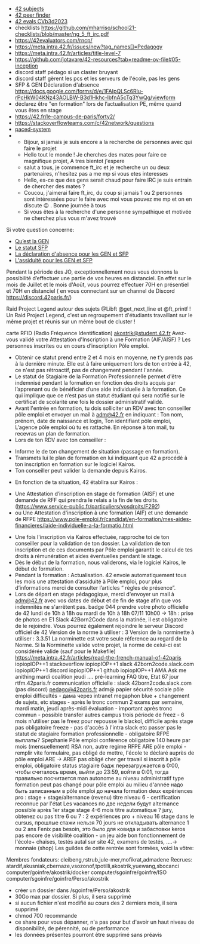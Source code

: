 
* [42 subjects](https://github.com/rphlr/42-Subjects)
* [42 peer finder](https://find-peers.codam.nl/Paris)
* [42 evals CVb3d2023](https://rphlr.github.io/42-Evals/) 
* checklists https://github.com/mharriso/school21-checklists/blob/master/ng_5_ft_irc.pdf
* https://42evaluators.com/rncp/
* https://meta.intra.42.fr/issues/new?tag_names[]=Pedagogy
* https://meta.intra.42.fr/articles/title-level-7
* https://github.com/jotavare/42-resources?tab=readme-ov-file#05-inception
* discord staff pédago si un claster bruyant
* discord staff gèrent les pcs et les serveurs de l'école, pas les gens
* SFP & GEN Déclaration d'absence https://docs.google.com/forms/d/e/1FAIpQLSc6Rlu-rPcHkW04KNz43AOLBW-B3d1Hkhc-lbfnA5cTq3YwQg/viewform
* déclarez être "en formation" lors de l’actualisation PE, même quand vous êtes en stage
* https://42.fr/le-campus-de-paris/forty2/ 
* https://stackoverflowteams.com/c/42network/questions
* [paced-system](https://meta.intra.42.fr/articles/paced-system-95be3d8d-b58d-456d-81af-5925e3277b7a)
* 
  + Bijour, si jamais je suis encore a la recherche de personnes avec qui faire le projet    
  + Hello tout le monde ! Je cherches des mates pour faire ce magnifique projet, A tres bientot j'espere 
  + salut a tous, je commence ft_irc et je recherche un ou deux partenaires, n'hesitez pas a me mp si vous etes interesses  
  + Hello, es-ce que des gens serait chaud pour faire IRC je suis entrain de chercher des mates ?  
  + Coucou, j'aimerai faire ft_irc, du coup si jamais 1 ou 2 personnes sont intéressées pour le faire avec moi vous pouvez me mp et on en discute 😉 . Bonne journée à tous  
  + Si vous êtes à la recherche d'une personne sympathique et motivée ne cherchez plus vous m'avez trouvé  

Si votre question concerne:
- [Qu’est la GEN](https://adm.42.fr/)
- [Le statut SFP](https://adm.42.fr/articles/stagiaire-de-la-formation-professionnelle)
- [La déclaration d'absence pour les GEN et SFP](https://adm.42.fr/articles/les-prises-de-conge-pour-les-stagiaires-de-la-formation-professionnelle)
- [L'assiduité pour les GEN et SFP](https://adm.42.fr/articles/presence-stagiaires-de-la-formation-professionnelle-et-boursiers-gen)

Pendant la période des JO, exceptionnellement nous vous donnons la possibilité d’effectuer une partie de vos heures en distanciel. En effet sur le mois de Juillet et le mois d'Août, vous pourrez effectuer 70H en présentiel et 70H en distanciel ( en vous connectant sur un channel de Discord https://discord.42paris.fr/)

Raid Project Legend autour des sujets @Libft @get_next_line et @ft_printf ! Un Raid Project Legend, c'est un regroupement d'étudiants travaillant sur le même projet et réunis sur un même bout de cluster !  

carte RFID (Radio Fréquence Identification)
akostrik@student.42.fr
Avez-vous validé votre Attestation d'Inscription à une Formation (AIF/AISF) ?
Les personnes inscrites ou en cours d’inscription Pôle emploi.
* Obtenir ce statut prend entre 2 et 4 mois en moyenne, ne t’y prends pas à la dernière minute. Elle est à faire uniquement lors de ton entrée à 42, ce n'est pas rétroactif, pas de changement pendant l'année.
* Le statut de Stagiaire de la Formation Professionnelle permet d'être indemnisé pendant la formation en fonction des droits acquis par l’apprenant ou de bénéficier d’une aide individuelle à la formation. Ce qui implique que ce n’est pas un statut étudiant qui sera notifié sur le certificat de scolarité une fois le dossier administratif validé.
* Avant l'entrée en formation, tu dois solliciter un RDV avec ton conseiller pôle emploi et envoyer un mail à adm@42.fr en indiquant : Ton nom, prénom, date de naissance et login, Ton identifiant pôle emploi, L’agence pôle emploi où tu es rattaché. En réponse à ton mail, tu recevras un plan de formation.
* Lors de ton RDV avec ton conseiller :
- Informe le de ton changement de situation (passage en formation).
- Transmets lui le plan de formation en lui indiquant que 42 a procédé à ton inscription en formation sur le logiciel Kairos.
- Ton conseiller peut valider la demande depuis Kairos.
* En fonction de ta situation, 42 établira sur Kairos :
- Une Attestation d’inscription en stage de formation (AISF) et une demande de RFF qui prendra le relais a la fin de tes droits. (https://www.service-public.fr/particuliers/vosdroits/F292)
- ou Une Attestation d'inscription à une formation (AIF) et une demande de RFPE https://www.pole-emploi.fr/candidat/en-formation/mes-aides-financieres/laide-individuelle-a-la-formatio.html
* Une fois l'inscription via Kairos effectuée, rapproche toi de ton conseiller pour la validation de ton dossier. La validation de ton inscription et de ces documents par Pôle emploi garantit le calcul de tes droits à rémunération et aides éventuelles pendant le stage.
* Dès le début de la formation, nous validerons, via le logiciel Kairos, le début de formation.
* Pendant la formation : Actualisation. 42 envoie automatiquement tous les mois une attestation d’assiduité à Pôle emploi, pour plus d’informations merci de consulter l’articles “ règles de présence”.
* Lors de départ en stage pédagogique, merci d'envoyer un mail à adm@42.fr avec vos dates de début et de fin de stage afin que vos indemnités ne s'arrêtent pas.
badge 044
prendre votre photo officielle de 42 lundi de 10h à 18h ou mardi de 10h à 18h
07/11 10h00 -> 18h : prise de photos en E1
Slack 42Born2Code dans la matinée, il est obligatoire de le rejoindre.
Vous pourrez également rejoindre le serveur Discord officiel de 42
Version de la norme à utiliser : 3
Version de la norminette à utiliser : 3.3.51
La norminette est votre seule réference au regard de la Norme. Si la Norminette valide votre projet, la norme de celui-ci est considérée valide (sauf pour le Makefile)
https://meta.intra.42.fr/articles/read-the-french-manual-of-42paris
iopiopIOP++1
stackoverflow iopiopIOP++1
slack 
42born2code.slack.com
iopiopIOP++1
discord iopiopIOP++1
github iopiopIOP++1
AMA Ask me anithing
mardi coalition
jeudi ....
pré-learning FAQ
titre, Etat
67 jour
rtfm.42paris.fr
communication officielle : slack 42born2code.slack.com (pas discord)
pedago@42paris.fr
adm@ papier sécurité sociale pôle emploi
difficultés - дама через intranet
megaphon blue + changement de sujets, etc
stages - après le tronc commun
2 exams par semaine, mardi matin, jeudi après-midi
évaluation - important
après tronc commun - possible transfer autres campus
trois période de freez - 6 mois
n'utiliser pas le freez pour repousse le blackol, difficile après
stage pas obligatoire
freeze - pas d'accès à l'intra slack etc
passer pas le statut de stagiaire formation professionnelle - obligatoire
RFPE выплаты?
Spephanie Pôle emploi conférence obligatoire
140 heure par mois (mensuellement)
RSA non, autre regime RFPE
ARE pôle emploi - remplir vite formulaire, pas obligé de mettre, l'école te déclaré auprès de pôle emploi
ARE -> AREF pas obligé cher ger travail
si inscrit à pôle emploi, obligatoire status stagiaire
бадж перезагружается в 0:00, чтобы считалось время, выйти до 23:59, войти в 0:01, тогда правильно посчитается
man autonome au niveau administratif
type formation peut pas changé pour pôle emploi au milieu d'année
надо быть записанным в pôle emploi до начала formation
deux expériences pro : stage + stage/alternance (revenu)
titre niveau 6 - certification reconnue par l'état
Les vacances по две недели будут
alternance possible après 1er stage
stage 4-6 mois
titre automatique ? jury, obtenez ou pas
titre 6 ou 7 : 2 expériences pro + niveau 16
stage dans le cursus, прошлые стажи нельзя
70 jours не откладывать
alternance 1 ou 2 ans
Fenix pas besoin, это было для ковида и забастовки
keros pas encore de visibilité
coalition - un jeu
aide bon fonctionnement de l'école+ chaises, testés autal sur site 42, examens de testés, ....-> monnaie (shop)
Les guildes de cette rentrée sont formées, voici la vôtre:

Membres fondateurs: cleibeng,rstrub,jule-mer,mofikrat,admadene
Recrues: atardif,akusniak,cbernaze,vsozonof,tpotilli,akostrik,yuewang,sbocanci
computer/goinfre/akostrik/docker
computer/sgoinfre/goinfre/ISO
computer/sgoinfre/goinfre/Perso/akostrik

* créer un dossier dans /sgoinfre/Perso/akostrik
* 30Go max par dossier. Si plus, il sera supprimé
* si aucun fichier n'est modifié au cours des 2 derniers mois, il sera supprimé
* chmod 700 recommande
* ce share  pour vous dépanner, n'a pas pour but d'avoir un haut niveau de disponibilité, de pérennité, ou de performance
* les données présentes pourront être supprimé sans préavis
